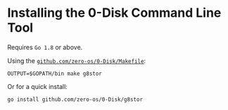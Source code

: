 # Installing the 0-Disk Command Line Tool

Requires `Go 1.8` or above.

Using the [`github.com/zero-os/0-Disk/Makefile`](../Makefile):

```
OUTPUT=$GOPATH/bin make g8stor
```

Or for a quick install:

```
go install github.com/zero-os/0-Disk/g8stor
```

